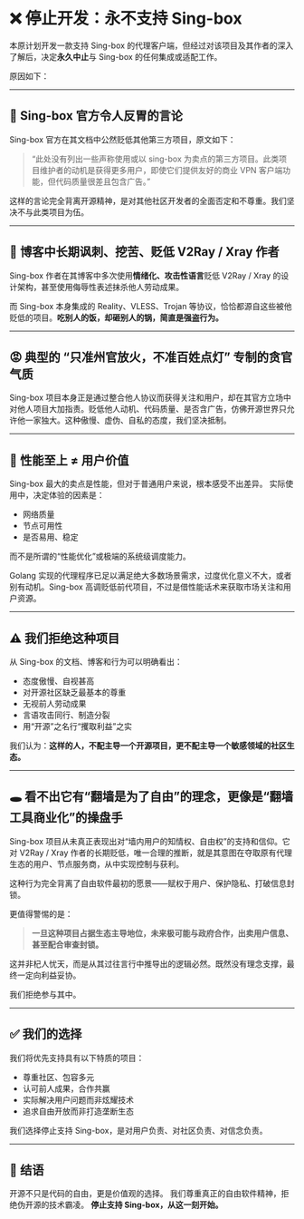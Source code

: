 # ❌ 停止开发：永不支持 Sing-box

本原计划开发一款支持 Sing-box 的代理客户端，但经过对该项目及其作者的深入了解后，决定**永久中止**与 Sing-box 的任何集成或适配工作。

原因如下：

---

## 🚨 Sing-box 官方令人反胃的言论

Sing-box 官方在其文档中公然贬低其他第三方项目，原文如下：

> “此处没有列出一些声称使用或以 sing-box 为卖点的第三方项目。此类项目维护者的动机是获得更多用户，即使它们提供友好的商业 VPN 客户端功能，但代码质量很差且包含广告。”

这样的言论完全背离开源精神，是对其他社区开发者的全面否定和不尊重。我们坚决不与此类项目为伍。

---

## 🤢 博客中长期讽刺、挖苦、贬低 V2Ray / Xray 作者

Sing-box 作者在其博客中多次使用**情绪化、攻击性语言**贬低 V2Ray / Xray 的设计架构，甚至使用侮辱性表述抹杀他人劳动成果。

而 Sing-box 本身集成的 Reality、VLESS、Trojan 等协议，恰恰都源自这些被他贬低的项目。**吃别人的饭，却砸别人的锅，简直是强盗行为。**

---

## 😡 典型的 “只准州官放火，不准百姓点灯” 专制的贪官气质

Sing-box 项目本身正是通过整合他人协议而获得关注和用户，却在其官方立场中对他人项目大加指责。贬低他人动机、代码质量、是否含广告，仿佛开源世界只允许他一家独大。这种傲慢、虚伪、自私的态度，我们坚决抵制。

---

## 🧱 性能至上 ≠ 用户价值

Sing-box 最大的卖点是性能，但对于普通用户来说，根本感受不出差异。
实际使用中，决定体验的因素是：

- 网络质量
- 节点可用性
- 是否易用、稳定

而不是所谓的“性能优化”或极端的系统级调度能力。

Golang 实现的代理程序已足以满足绝大多数场景需求，过度优化意义不大，或者别有动机。Sing-box 高调贬低前代项目，不过是借性能话术来获取市场关注和用户资源。

---

## ⚠️ 我们拒绝这种项目

从 Sing-box 的文档、博客和行为可以明确看出：

- 态度傲慢、自视甚高
- 对开源社区缺乏最基本的尊重
- 无视前人劳动成果
- 言语攻击同行、制造分裂
- 用“开源”之名行“攫取利益”之实

我们认为：**这样的人，不配主导一个开源项目，更不配主导一个敏感领域的社区生态。**

---

## 🕳️ 看不出它有“翻墙是为了自由”的理念，更像是“翻墙工具商业化”的操盘手

Sing-box 项目从未真正表现出对“墙内用户的知情权、自由权”的支持和信仰。它对 V2Ray / Xray 作者的长期贬低，唯一合理的推断，就是其意图在夺取原有代理生态的用户、节点服务商，从中实现控制与获利。

这种行为完全背离了自由软件最初的愿景——赋权于用户、保护隐私、打破信息封锁。

更值得警惕的是：

> **一旦这种项目占据生态主导地位，未来极可能与政府合作，出卖用户信息、甚至配合审查封锁。**

这并非杞人忧天，而是从其过往言行中推导出的逻辑必然。既然没有理念支撑，最终一定向利益妥协。

我们拒绝参与其中。

---

## ✅ 我们的选择

我们将优先支持具有以下特质的项目：

- 尊重社区、包容多元
- 认可前人成果，合作共赢
- 实际解决用户问题而非炫耀技术
- 追求自由开放而非打造垄断生态

我们选择停止支持 Sing-box，是对用户负责、对社区负责、对信念负责。

---

## 🧭 结语

开源不只是代码的自由，更是价值观的选择。
我们尊重真正的自由软件精神，拒绝伪开源的技术霸凌。
**停止支持 Sing-box，从这一刻开始。**

